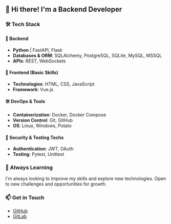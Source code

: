 ## 👋 Hi there! I'm a Backend Developer

### 🛠 Tech Stack

#### 🔹 Backend
- **Python** | FastAPI, Flask
- **Databases & ORM**: SQLAlchemy, PostgreSQL, SQLite, MySQL, MSSQL
- **APIs**: REST, WebSockets

#### 🎨 Frontend (Basic Skills)
- **Technologies**: HTML, CSS, JavaScript
- **Framework**: Vue.js

#### 🛠 DevOps & Tools
- **Containerization**: Docker, Docker Compose
- **Version Control**: Git, GitHub
- **OS**: Linux, Windows, Potato

#### 🔐 Security & Testing Techs
- **Authentication**: JWT, OAuth
- **Testing**: Pytest, Unittest

### 🚀 Always Learning
I'm always looking to improve my skills and explore new technologies. Open to new challenges and opportunities for growth.  

### 📫 Get in Touch  
- [GitHub](https://github.com/forkenn)
- [GitLab](https://gitlab.com/OnBell)
